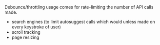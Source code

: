 Debounce/throttling usage comes for rate-limiting the number of API calls made.

- search engines (to limit autosuggest calls which would unless made on every keystroke of user)
- scroll tracking
- page resizing
